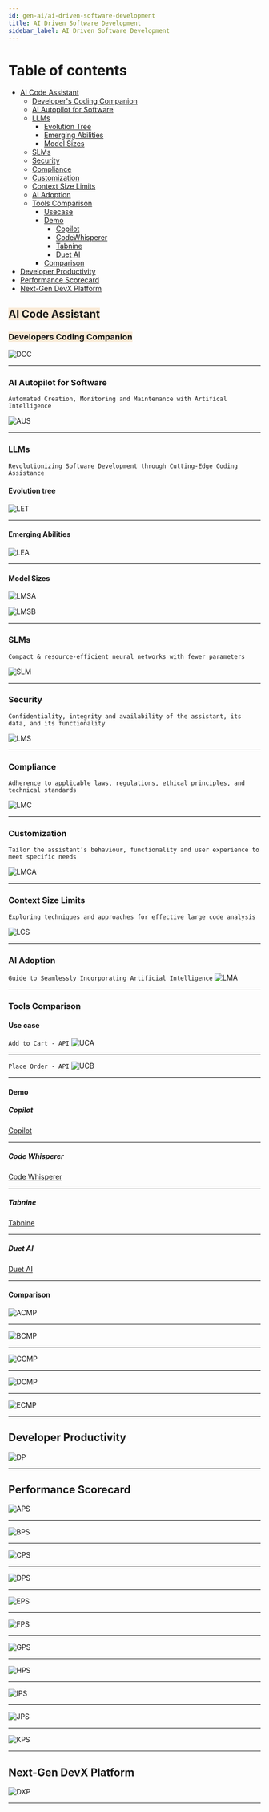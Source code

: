 ```yaml
---
id: gen-ai/ai-driven-software-development
title: AI Driven Software Development
sidebar_label: AI Driven Software Development
---
```



Table of contents
=================

<!--ts-->
   * [AI Code Assistant](#ai-code-assistant)
      * [Developer's Coding Companion](#developers-coding-companion)
      * [AI Autopilot for Software](#ai-autopilot-for-software)
      * [LLMs](#llms)
        * [Evolution Tree](#evolution-tree)
        * [Emerging Abilities](#emerging-abilities)
        * [Model Sizes](#model-sizes)
      * [SLMs](#slms)
      * [Security](#security)
      * [Compliance](#compliance)
      * [Customization](#customization)
      * [Context Size Limits](#context-size-limits)
      * [AI Adoption](#ai-adoption)
      * [Tools Comparison](#tools-comparison)
        * [Usecase](#use-case)
        * [Demo](#demo)
          * [Copilot](#copilot)
          * [CodeWhisperer](#code-whisperer)
          * [Tabnine](#tabnine)
          * [Duet AI](#duet-ai)
        * [Comparison](#comparison)
  * [Developer Productivity](#developer-productivity)
  * [Performance Scorecard](#performance-scorecard)
  * [Next-Gen DevX Platform](#next-gen-devx-platform)
<!--te-->

## <span style="background-color: antiquewhite;">AI Code Assistant</span>

### <span style="background-color: antiquewhite;">Developers Coding Companion</span>
![DCC](https://raw.githubusercontent.com/kranthiB/tech-pulse/main/images/ai-driven-software-development/0001-DCC.png)

-----

### AI Autopilot for Software
`Automated Creation, Monitoring and Maintenance with Artifical Intelligence`

![AUS](https://raw.githubusercontent.com/kranthiB/tech-pulse/main/images/ai-driven-software-development/0002-AUS.png)

-----

### LLMs
`Revolutionizing Software Development through Cutting-Edge Coding Assistance`

#### Evolution tree
![LET](https://raw.githubusercontent.com/kranthiB/tech-pulse/main/images/ai-driven-software-development/0003-LET.png)

-----

#### Emerging Abilities
![LEA](https://raw.githubusercontent.com/kranthiB/tech-pulse/main/images/ai-driven-software-development/0004-LEA.png)

-----

#### Model Sizes
![LMSA](https://raw.githubusercontent.com/kranthiB/tech-pulse/main/images/ai-driven-software-development/0005-A-LMS.png)

![LMSB](https://raw.githubusercontent.com/kranthiB/tech-pulse/main/images/ai-driven-software-development/0005-B-LMS.png)

-----

### SLMs
`Compact & resource-efficient neural networks with fewer parameters`

![SLM](https://raw.githubusercontent.com/kranthiB/tech-pulse/main/images/ai-driven-software-development/0006-SLM.png)

-----

### Security
`Confidentiality, integrity and availability of the assistant, its data, and its functionality`

![LMS](https://raw.githubusercontent.com/kranthiB/tech-pulse/main/images/ai-driven-software-development/0007-LMS.png)

-----

### Compliance
`Adherence to applicable laws, regulations, ethical principles, and technical standards`

![LMC](https://raw.githubusercontent.com/kranthiB/tech-pulse/main/images/ai-driven-software-development/0008-LMC.png)

-----

### Customization
`Tailor the assistant’s behaviour, functionality and user experience to meet specific needs`

![LMCA](https://raw.githubusercontent.com/kranthiB/tech-pulse/main/images/ai-driven-software-development/0009-LMC.png)

-----

### Context Size Limits
`Exploring techniques and approaches for effective large code analysis`

![LCS](https://raw.githubusercontent.com/kranthiB/tech-pulse/main/images/ai-driven-software-development/0010-LCS.png)

-----

### AI Adoption
`Guide to Seamlessly Incorporating Artificial Intelligence`
![LMA](https://raw.githubusercontent.com/kranthiB/tech-pulse/main/images/ai-driven-software-development/0011-LMA.png)

-----

### Tools Comparison

#### Use case
`Add to Cart - API`
![UCA](https://raw.githubusercontent.com/kranthiB/tech-pulse/main/images/ai-driven-software-development/0012-A-UC.png)

-----
`Place Order - API`
![UCB](https://raw.githubusercontent.com/kranthiB/tech-pulse/main/images/ai-driven-software-development/0012-B-UC.png)

-----

#### Demo

##### Copilot
[Copilot](https://youtu.be/SKSG0tLw8aI)

-----

##### Code Whisperer
[Code Whisperer](https://youtu.be/-qyna_xbovI)

-----

##### Tabnine
[Tabnine](https://youtu.be/l5quhqnuSxU)

-----

##### Duet AI
[Duet AI](https://youtu.be/-tj9mi9dKvI)

-----

#### Comparison
![ACMP](https://raw.githubusercontent.com/kranthiB/tech-pulse/main/images/ai-driven-software-development/0013-A-CMP.png)

-----

![BCMP](https://raw.githubusercontent.com/kranthiB/tech-pulse/main/images/ai-driven-software-development/0013-B-CMP.png)

-----

![CCMP](https://raw.githubusercontent.com/kranthiB/tech-pulse/main/images/ai-driven-software-development/0013-C-CMP.png)

-----

![DCMP](https://raw.githubusercontent.com/kranthiB/tech-pulse/main/images/ai-driven-software-development/0013-D-CMP.png)

-----

![ECMP](https://raw.githubusercontent.com/kranthiB/tech-pulse/main/images/ai-driven-software-development/0013-E-CMP.png)

-----

## Developer Productivity
![DP](https://raw.githubusercontent.com/kranthiB/tech-pulse/main/images/ai-driven-software-development/0014-DP.png)

-----

## Performance Scorecard
![APS](https://raw.githubusercontent.com/kranthiB/tech-pulse/main/images/ai-driven-software-development/0015-A-PS.png)

-----

![BPS](https://raw.githubusercontent.com/kranthiB/tech-pulse/main/images/ai-driven-software-development/0015-B-PS.png)

-----

![CPS](https://raw.githubusercontent.com/kranthiB/tech-pulse/main/images/ai-driven-software-development/0015-C-PS.png)

-----

![DPS](https://raw.githubusercontent.com/kranthiB/tech-pulse/main/images/ai-driven-software-development/0015-D-PS.png)

-----

![EPS](https://raw.githubusercontent.com/kranthiB/tech-pulse/main/images/ai-driven-software-development/0015-E-PS.png)

-----

![FPS](https://raw.githubusercontent.com/kranthiB/tech-pulse/main/images/ai-driven-software-development/0015-F-PS.png)

-----

![GPS](https://raw.githubusercontent.com/kranthiB/tech-pulse/main/images/ai-driven-software-development/0015-G-PS.png)

-----

![HPS](https://raw.githubusercontent.com/kranthiB/tech-pulse/main/images/ai-driven-software-development/0015-H-PS.png)

-----

![IPS](https://raw.githubusercontent.com/kranthiB/tech-pulse/main/images/ai-driven-software-development/0015-I-PS.png)

-----

![JPS](https://raw.githubusercontent.com/kranthiB/tech-pulse/main/images/ai-driven-software-development/0015-J-PS.png)

-----

![KPS](https://raw.githubusercontent.com/kranthiB/tech-pulse/main/images/ai-driven-software-development/0015-K-PS.png)

-----

## Next-Gen DevX Platform
![DXP](https://raw.githubusercontent.com/kranthiB/tech-pulse/main/images/ai-driven-software-development/0016-DXP.png)

-----